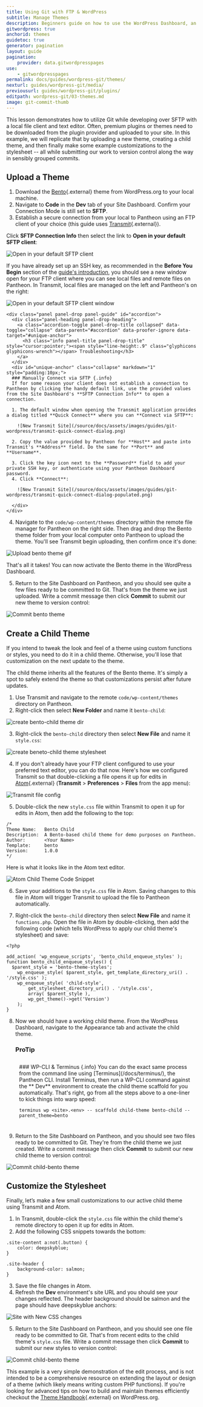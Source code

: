 ```yaml
---
title: Using Git with FTP & WordPress
subtitle: Manage Themes
description: Beginners guide on how to use the WordPress Dashboard, an FTP client, and your text editor of choice to work quickly, safely and easily on Pantheon's Git-based platform.
gitwordpress: true
anchorid: themes
guidetoc: true
generator: pagination
layout: guide
pagination:
    provider: data.gitwordpresspages
use:
    - gitwordpresspages
permalink: docs/guides/wordpress-git/themes/
nexturl: guides/wordpress-git/media/
previousurl: guides/wordpress-git/plugins/
editpath: wordpress-git/03-themes.md
image: git-commit-thumb
---
```

This lesson demonstrates how to utilize Git while developing over SFTP with a local file client and text editor. Often, premium plugins or themes need to be downloaded from the plugin provider and uploaded to your site. In this example, we will replicate that by uploading a new theme, creating a child theme, and then finally make some example customizations to the stylesheet -- all while submitting our work to version control along the way in sensibly grouped commits.


## Upload a Theme
1. Download the [Bento](https://wordpress.org/themes/bento/){.external} theme from WordPress.org to your local machine.
2. Navigate to **<span class="glyphicons glyphicons-embed-close" aria-hidden="true"></span> Code** in the **<span class="glyphicons glyphicons-wrench" aria-hidden="true"></span> Dev** tab of your Site Dashboard. Confirm your Connection Mode is still set to **SFTP**.
3. Establish a secure connection from your local to Pantheon using an FTP client of your choice (this guide uses [Transmit](https://panic.com/transmit/){.external}).

  Click **SFTP Connection Info** then select the link to **Open in your default SFTP client**:

  ![Open in your default SFTP client](/source/docs/assets/images/guides/git-wordpress/sftp-connection-mode.png)

  If you have already set up an SSH key, as recommended in the **Before You Begin** section of the [guide's introduction](/docs/guides/wordpress-git/#before-you-begin), you should see a new window open for your FTP client where you can see local files and remote files on Pantheon. In Transmit, local files are managed on the left and Pantheon's on the right:

  ![Open in your default SFTP client window](/source/docs/assets/images/guides/git-wordpress/sftp-connection-mode-client.png)

    <div class="panel panel-drop panel-guide" id="accordion">
      <div class="panel-heading panel-drop-heading">
        <a class="accordion-toggle panel-drop-title collapsed" data-toggle="collapse" data-parent="#accordion" data-proofer-ignore data-target="#unique-anchor">
          <h3 class="info panel-title panel-drop-title" style="cursor:pointer;"><span style="line-height:.9" class="glyphicons glyphicons-wrench"></span> Troubleshooting</h3>
        </a>
      </div>
      <div id="unique-anchor" class="collapse" markdown="1" style="padding:10px;">
      ### Manually Connect via SFTP {.info}
      If for some reason your client does not establish a connection to Pantheon by clicking the handy default link, use the provided values from the Site Dashboard's **SFTP Connection Info** to open a connection.

      1. The default window when opening the Transmit application provides a dialog titled **Quick Connect** where you can **Connect via SFTP**:

        ![New Transmit Site](/source/docs/assets/images/guides/git-wordpress/transmit-quick-connect-dialog.png)

      2. Copy the value provided by Pantheon for **Host** and paste into Transmit's **Address** field. Do the same for **Port** and **Username**.

      3. Click the key icon next to the **Password** field to add your private SSH key, or authenticate using your Pantheon Dashboard password.
      4. Click **Connect**:

        ![New Transmit Site](/source/docs/assets/images/guides/git-wordpress/transmit-quick-connect-dialog-populated.png)

      </div>
    </div>

4. Navigate to the `code/wp-content/themes` directory within the remote file manager for Pantheon on the right side. Then drag and drop the Bento theme folder from your local computer onto Pantheon to upload the theme. You'll see Transmit begin uploading, then confirm once it's done:

  ![Upload bento theme gif](/source/docs/assets/images/guides/git-wordpress/bento-upload.gif)

  That's all it takes! You can now activate the Bento theme in the WordPress Dashboard.

5. Return to the Site Dashboard on Pantheon, and you should see quite a few files ready to be committed to Git. That's from the theme we just uploaded. Write a commit message then click **Commit** to submit our new theme to version control:

  ![Commit bento theme](/source/docs/assets/images/guides/git-wordpress/bento-commit.png)


## Create a Child Theme
If you intend to tweak the look and feel of a theme using custom functions or styles, you need to do it in a child theme. Otherwise, you'll lose that customization on the next update to the theme.

The child theme inherits all the features of the Bento theme. It's simply a spot to safely extend the theme so that customizations persist after future updates.

1. Use Transmit and navigate to the remote `code/wp-content/themes` directory on Pantheon.
2. Right-click then select **New Folder** and name it `bento-child`:

  ![create bento-child theme dir](/source/docs/assets/images/guides/git-wordpress/bento-child-dir.png)

3. Right-click the `bento-child` directory then select **New File** and name it `style.css`:

  ![create beneto-child theme stylesheet](/source/docs/assets/images/guides/git-wordpress/bento-child-css.png)

4. If you don't already have your FTP client configured to use your preferred text editor, you can do that now. Here's how we configured Transmit so that double-clicking a file opens it up for edits in [Atom](https://atom.io/){.external} (**Transmit** > **Preferences** > **Files** from the app menu):

  ![Transmit file config](/source/docs/assets/images/guides/git-wordpress/transmit-text-editor.png)

5. Double-click the new `style.css` file within Transmit to open it up for edits in Atom, then add the following to the top:

  ```
  /*
  Theme Name:   Bento Child
  Description:  A Bento-based child theme for demo purposes on Pantheon.
  Author:       <Your Name>
  Template:     bento
  Version:      1.0.0
  */
  ```

  Here is what it looks like in the Atom text editor.

  ![Atom Child Theme Code Snippet](/source/docs/assets/images/guides/git-wordpress/atom.png)

6. Save your additions to the `style.css` file in Atom. Saving changes to this file in Atom will trigger Transmit to upload the file to Pantheon automatically.

7. Right-click the `bento-child` directory then select **New File** and name it `functions.php`. Open the file in Atom by double-clicking, then add the following code (which tells WordPress to apply our child theme's stylesheet) and save:

  ```
  <?php

  add_action( 'wp_enqueue_scripts', 'bento_child_enqueue_styles' );
  function bento_child_enqueue_styles() {
  	$parent_style = 'bento-theme-styles';
      wp_enqueue_style( $parent_style, get_template_directory_uri() . '/style.css' );
      wp_enqueue_style( 'child-style',
          get_stylesheet_directory_uri() . '/style.css',
          array( $parent_style ),
          wp_get_theme()->get('Version')
      );
  }
  ```

8. Now we should have a working child theme. From the WordPress Dashboard, navigate to the Appearance tab and activate the child theme.

    <div class="panel panel-drop panel-guide" id="accordion">
      <div class="panel-heading panel-drop-heading">
        <a class="accordion-toggle panel-drop-title collapsed" data-toggle="collapse" data-parent="#accordion" data-proofer-ignore data-target="#unique-anchor1">
          <h3 class="info panel-title panel-drop-title" style="cursor:pointer;"><span style="line-height:.9" class="glyphicons glyphicons-lightbulb"></span> ProTip </h3>
        </a>
      </div>
      <div id="unique-anchor1" class="collapse" markdown="1" style="padding:10px;">
      ### WP-CLI & Terminus {.info}
      You can do the exact same process from the command line using [Terminus](/docs/terminus/), the Pantheon CLI. Install Terminus, then run a WP-CLI command against the **<span class="glyphicons glyphicons-wrench" aria-hidden="true"></span> Dev** environment to create the child theme scaffold for you automatically. That's right, go from all the steps above to a one-liner to kick things into warp speed:

      ```
      terminus wp <site>.<env> -- scaffold child-theme bento-child --parent_theme=bento
      ```
      </div>
    </div>


9. Return to the Site Dashboard on Pantheon, and you should see two files ready to be committed to Git. They're from the child theme we just created. Write a commit message then click **Commit** to submit our new child theme to version control:

  ![Commit child-bento theme](/source/docs/assets/images/guides/git-wordpress/child-bento-commit.png)

## Customize the Stylesheet
Finally, let’s make a few small customizations to our active child theme using Transmit and Atom.

1. In Transmit, double-click the `style.css` file within the child theme's remote directory to open it up for edits in Atom.
2. Add the following CSS snippets towards the bottom:

  ```
  .site-content a:not(.button) {
      color: deepskyblue;
  }

  .site-header {
      background-color: salmon;
  }
  ```

3. Save the file changes in Atom.
4. Refresh the **<span class="glyphicons glyphicons-wrench" aria-hidden="true"></span> Dev** environment's site URL and you should see your changes reflected. The header background should be salmon and the page should have deepskyblue anchors:

  ![Site with New CSS changes](/source/docs/assets/images/guides/git-wordpress/new-css.png)

5. Return to the Site Dashboard on Pantheon, and you should see one file ready to be committed to Git. That's from recent edits to the child theme's `style.css` file. Write a commit message then click **Commit** to submit our new styles to version control:

  ![Commit child-bento theme](/source/docs/assets/images/guides/git-wordpress/new-css-commit.png)

This example is a very simple demonstration of the edit process, and is not intended to be a comprehensive resource on extending the layout or design of a theme (which likely means writing custom PHP functions). If you're looking for advanced tips on how to build and maintain themes efficiently checkout the [Theme Handbook](https://developer.wordpress.org/themes/advanced-topics/child-themes/){.external} on WordPress.org.
